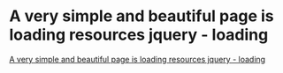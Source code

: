 # A very simple and beautiful page is loading resources jquery - loading
[A very simple and beautiful page is loading resources jquery - loading](https://aiwithcloud.com/2022/09/15/a_very_simple_and_beautiful_page_is_loading_resources_jquery___loading/)